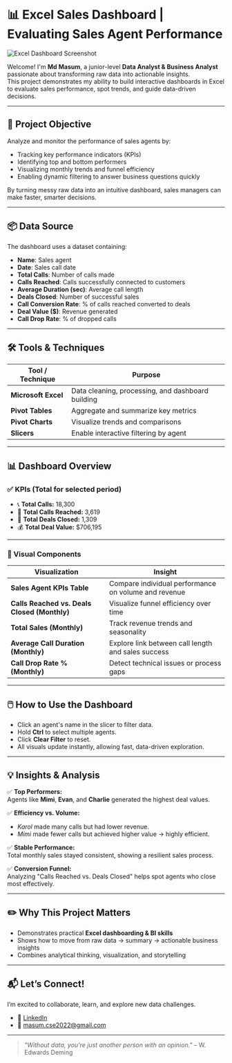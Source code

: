 # 📊 Excel Sales Dashboard | Evaluating Sales Agent Performance

![Excel Dashboard Screenshot](./images/dashboard-screenshot.png)

Welcome! I'm **Md Masum**, a junior-level **Data Analyst & Business Analyst** passionate about transforming raw data into actionable insights.  
This project demonstrates my ability to build interactive dashboards in Excel to evaluate sales performance, spot trends, and guide data-driven decisions.

---

## 🎯 Project Objective

Analyze and monitor the performance of sales agents by:

- Tracking key performance indicators (KPIs)
- Identifying top and bottom performers
- Visualizing monthly trends and funnel efficiency
- Enabling dynamic filtering to answer business questions quickly

By turning messy raw data into an intuitive dashboard, sales managers can make faster, smarter decisions.

---

## 📦 Data Source

The dashboard uses a dataset containing:

- **Name**: Sales agent
- **Date**: Sales call date
- **Total Calls**: Number of calls made
- **Calls Reached**: Calls successfully connected to customers
- **Average Duration (sec)**: Average call length
- **Deals Closed**: Number of successful sales
- **Call Conversion Rate**: % of calls reached converted to deals
- **Deal Value ($)**: Revenue generated
- **Call Drop Rate**: % of dropped calls

---

## 🛠️ Tools & Techniques

| Tool / Technique    | Purpose                                           |
| ------------------- | ------------------------------------------------- |
| **Microsoft Excel** | Data cleaning, processing, and dashboard building |
| **Pivot Tables**    | Aggregate and summarize key metrics               |
| **Pivot Charts**    | Visualize trends and comparisons                  |
| **Slicers**         | Enable interactive filtering by agent             |

---

## 📊 Dashboard Overview

### ✅ KPIs (Total for selected period)

- 📞 **Total Calls:** 18,300
- 🎯 **Total Calls Reached:** 3,619
- 🤝 **Total Deals Closed:** 1,309
- 💰 **Total Deal Value:** $706,195

---

### 📌 Visual Components

| Visualization                                | Insight                                              |
| -------------------------------------------- | ---------------------------------------------------- |
| **Sales Agent KPIs Table**                   | Compare individual performance on volume and revenue |
| **Calls Reached vs. Deals Closed (Monthly)** | Visualize funnel efficiency over time                |
| **Total Sales (Monthly)**                    | Track revenue trends and seasonality                 |
| **Average Call Duration (Monthly)**          | Explore link between call length and sales success   |
| **Call Drop Rate % (Monthly)**               | Detect technical issues or process gaps              |

---

## 🖱️ How to Use the Dashboard

- Click an agent's name in the slicer to filter data.
- Hold **Ctrl** to select multiple agents.
- Click **Clear Filter** to reset.
- All visuals update instantly, allowing fast, data-driven exploration.

---

## 💡 Insights & Analysis

✅ **Top Performers:**  
Agents like **Mimi**, **Evan**, and **Charlie** generated the highest deal values.

✅ **Efficiency vs. Volume:**

- _Karol_ made many calls but had lower revenue.
- _Mimi_ made fewer calls but achieved higher value → highly efficient.

✅ **Stable Performance:**  
Total monthly sales stayed consistent, showing a resilient sales process.

✅ **Conversion Funnel:**  
Analyzing "Calls Reached vs. Deals Closed" helps spot agents who close most effectively.

---

## ✏️ Why This Project Matters

- Demonstrates practical **Excel dashboarding & BI skills**
- Shows how to move from raw data → summary → actionable business insights
- Combines analytical thinking, visualization, and storytelling

---

## 📬 Let’s Connect!

I’m excited to collaborate, learn, and explore new data challenges.

- 🔗 [LinkedIn](https://www.linkedin.com/in/mdm22)
- 📧 [masum.cse2022@gmail.com](mailto:masum.cse2022@gmail.com)

---

> _"Without data, you're just another person with an opinion."_ – W. Edwards Deming
